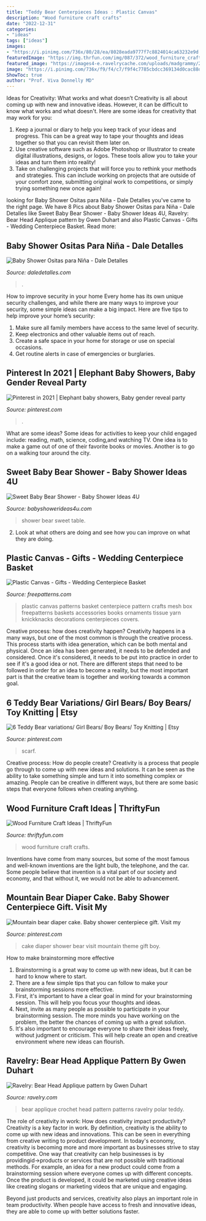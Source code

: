 ```yaml
---
title: "Teddy Bear Centerpieces Ideas : Plastic Canvas"
description: "Wood furniture craft crafts"
date: "2022-12-31"
categories:
- "ideas"
tags: ["ideas"]
images:
- "https://i.pinimg.com/736x/80/28/ea/8028eada9777f7c8824014ca63232e9d.jpg"
featuredImage: "https://img.thrfun.com/img/087/372/wood_furniture_crafts_x2.jpg"
featured_image: "https://images4-e.ravelrycache.com/uploads/madgrammy/204252098/2014-01-02_20.30.22_small2.jpg"
image: "https://i.pinimg.com/736x/f9/f4/c7/f9f4c7785cbdcc369134d0cac88dea4d.jpg"
ShowToc: true
author: "Prof. Viva Donnelly MD"
---
```



Ideas for Creativity: What works and what doesn’t
Creativity is all about coming up with new and innovative ideas. However, it can be difficult to know what works and what doesn't. Here are some ideas for creativity that may work for you: 
1. Keep a journal or diary to help you keep track of your ideas and progress. This can be a great way to tape your thoughts and ideas together so that you can revisit them later on. 
2. Use creative software such as Adobe Photoshop or Illustrator to create digital illustrations, designs, or logos. These tools allow you to take your ideas and turn them into reality! 
3. Take on challenging projects that will force you to rethink your methods and strategies. This can include working on projects that are outside of your comfort zone, submitting original work to competitions, or simply trying something new once again! 

	

		
looking for Baby Shower Ositas para Niña - Dale Detalles you've came to the right page. We have 8 Pics about Baby Shower Ositas para Niña - Dale Detalles like Sweet Baby Bear Shower - Baby Shower Ideas 4U, Ravelry: Bear Head Applique pattern by Gwen Duhart and also Plastic Canvas - Gifts - Wedding Centerpiece Basket. Read more:
		
    
## Baby Shower Ositas Para Niña - Dale Detalles

<img loading=lazy src="https://i1.wp.com/www.daledetalles.com/wp-content/uploads/2016/02/osito10.jpg?resize=667%2C1000" onerror="this.onerror=null;this.src='https://tse1.mm.bing.net/th?id=OIP.bGMGt_fGMpqU0pz-YjYQ0QHaLG&amp;pid=15.1';" alt="Baby Shower Ositas para Niña - Dale Detalles">

_Source: daledetalles.com_

>. 

	

How to improve security in your home
Every home has its own unique security challenges, and while there are many ways to improve your security, some simple ideas can make a big impact. Here are five tips to help improve your home’s security:
1. Make sure all family members have access to the same level of security.
2. Keep electronics and other valuable items out of reach.
3. Create a safe space in your home for storage or use on special occasions.
4. Get routine alerts in case of emergencies or burglaries.

    
## Pinterest In 2021 | Elephant Baby Showers, Baby Gender Reveal Party

<img loading=lazy src="https://i.pinimg.com/736x/4d/35/df/4d35dfd173685dd2aeb39d50ab994148.jpg" onerror="this.onerror=null;this.src='https://tse1.mm.bing.net/th?id=OIP.xik3we1eVINfwpdS_pATcgHaJ3&amp;pid=15.1';" alt="Pinterest in 2021 | Elephant baby showers, Baby gender reveal party">

_Source: pinterest.com_

>. 

	

What are some ideas?
Some ideas for activities to keep your child engaged include: reading, math, science, coding,and watching TV. One idea is to make a game out of one of their favorite books or movies. Another is to go on a walking tour around the city.

    
## Sweet Baby Bear Shower - Baby Shower Ideas 4U

<img loading=lazy src="https://babyshowerideas4u.com/wp-content/uploads/2019/07/Sweet-Baby-Bear-Shower-Guest-Table.jpg" onerror="this.onerror=null;this.src='https://tse2.mm.bing.net/th?id=OIP.JxKkzYEOpEHNbjzfevI_YAHaJw&amp;pid=15.1';" alt="Sweet Baby Bear Shower - Baby Shower Ideas 4U">

_Source: babyshowerideas4u.com_

>shower bear sweet table. 

	

2. Look at what others are doing and see how you can improve on what they are doing. 

    
## Plastic Canvas - Gifts - Wedding Centerpiece Basket

<img loading=lazy src="http://www.freepatterns.com/images/patterns/large/3221.jpg" onerror="this.onerror=null;this.src='https://tse3.mm.bing.net/th?id=OIP.KixlIQYb3ro9nsfRktPg2wHaJ3&amp;pid=15.1';" alt="Plastic Canvas - Gifts - Wedding Centerpiece Basket">

_Source: freepatterns.com_

>plastic canvas patterns basket centerpiece pattern crafts mesh box freepatterns baskets accessories books ornaments tissue yarn knickknacks decorations centerpieces covers. 

	

Creative process: how does creativity happen?
Creativity happens in a many ways, but one of the most common is through the creative process. This process starts with idea generation, which can be both mental and physical. Once an idea has been generated, it needs to be defended and considered. Once it's considered, it needs to be put into practice in order to see if it's a good idea or not. There are different steps that need to be followed in order for an idea to become a reality, but the most important part is that the creative team is together and working towards a common goal.

    
## 6 Teddy Bear Variations/ Girl Bears/ Boy Bears/ Toy Knitting | Etsy

<img loading=lazy src="https://i.pinimg.com/736x/f9/f4/c7/f9f4c7785cbdcc369134d0cac88dea4d.jpg" onerror="this.onerror=null;this.src='https://tse4.mm.bing.net/th?id=OIP.g_N1uUanD4HuY3frgYDN5gHaHa&amp;pid=15.1';" alt="6 Teddy Bear variations/ Girl Bears/ Boy Bears/ Toy Knitting | Etsy">

_Source: pinterest.com_

>scarf. 

	

Creative process: How do people create?
Creativity is a process that people go through to come up with new ideas and solutions. It can be seen as the ability to take something simple and turn it into something complex or amazing. People can be creative in different ways, but there are some basic steps that everyone follows when creating anything.

    
## Wood Furniture Craft Ideas | ThriftyFun

<img loading=lazy src="https://img.thrfun.com/img/087/372/wood_furniture_crafts_x2.jpg" onerror="this.onerror=null;this.src='https://tse1.mm.bing.net/th?id=OIP.Qj6QJV_Ig6MCrdF6QgJ8GAHaKP&amp;pid=15.1';" alt="Wood Furniture Craft Ideas | ThriftyFun">

_Source: thriftyfun.com_

>wood furniture craft crafts. 

	

Inventions have come from many sources, but some of the most famous and well-known inventions are the light bulb, the telephone, and the car. Some people believe that invention is a vital part of our society and economy, and that without it, we would not be able to advancement.

    
## Mountain Bear Diaper Cake. Baby Shower Centerpiece Gift. Visit My

<img loading=lazy src="https://i.pinimg.com/736x/80/28/ea/8028eada9777f7c8824014ca63232e9d.jpg" onerror="this.onerror=null;this.src='https://tse2.mm.bing.net/th?id=OIP.1PTY1_y7iw9I4sJ1PgFElwHaNK&amp;pid=15.1';" alt="Mountain bear diaper cake. Baby shower centerpiece gift. Visit my">

_Source: pinterest.com_

>cake diaper shower bear visit mountain theme gift boy. 

	

How to make brainstorming more effective
1. Brainstorming is a great way to come up with new ideas, but it can be hard to know where to start.
2. There are a few simple tips that you can follow to make your brainstorming sessions more effective.
3. First, it's important to have a clear goal in mind for your brainstorming session. This will help you focus your thoughts and ideas.
4. Next, invite as many people as possible to participate in your brainstorming session. The more minds you have working on the problem, the better the chances of coming up with a great solution.
5. It's also important to encourage everyone to share their ideas freely, without judgment or criticism. This will help create an open and creative environment where new ideas can flourish.

    
## Ravelry: Bear Head Applique Pattern By Gwen Duhart

<img loading=lazy src="https://images4-e.ravelrycache.com/uploads/madgrammy/204252098/2014-01-02_20.30.22_small2.jpg" onerror="this.onerror=null;this.src='https://tse4.mm.bing.net/th?id=OIP.2oBdXCnsvs2X3eDBWzI6jgAAAA&amp;pid=15.1';" alt="Ravelry: Bear Head Applique pattern by Gwen Duhart">

_Source: ravelry.com_

>bear applique crochet head pattern patterns ravelry polar teddy. 

	

The role of creativity in work: How does creativity impact productivity?
Creativity is a key factor in work. By definition, creativity is the ability to come up with new ideas and innovations. This can be seen in everything from creative writing to product development. In today's economy, creativity is becoming more and more important as businesses strive to stay competitive.
One way that creativity can help businesses is by providingid→products or services that are not possible with traditional methods. For example, an idea for a new product could come from a brainstorming session where everyone comes up with different concepts. Once the product is developed, it could be marketed using creative ideas like creating slogans or marketing videos that are unique and engaging.

Beyond just products and services, creativity also plays an important role in team productivity. When people have access to fresh and innovative ideas, they are able to come up with better solutions faster.

